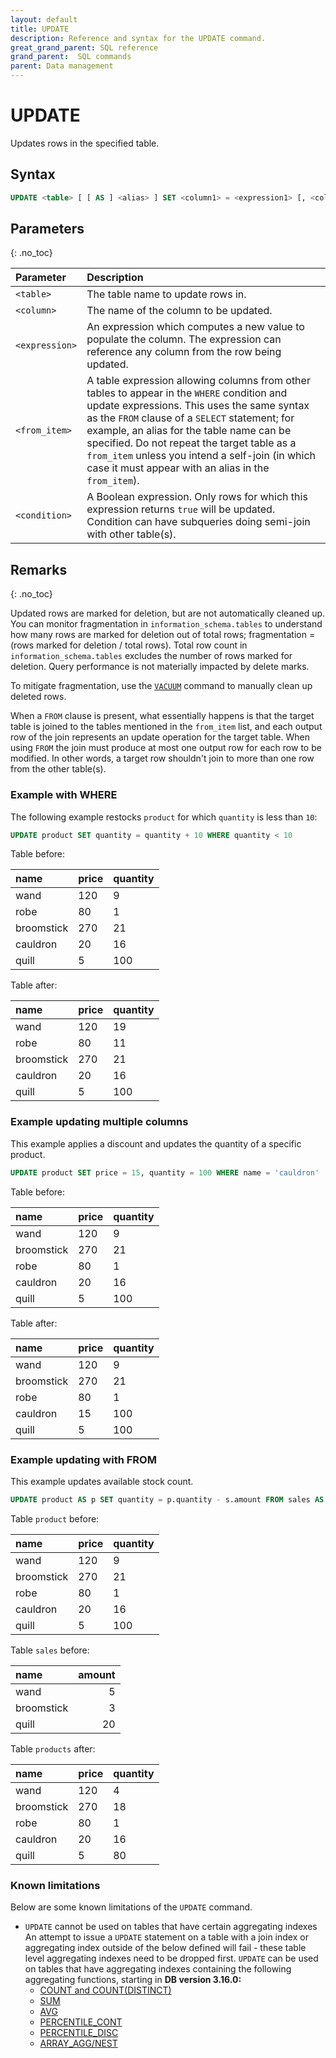 ```yaml
---
layout: default
title: UPDATE
description: Reference and syntax for the UPDATE command.
great_grand_parent: SQL reference
grand_parent:  SQL commands
parent: Data management
---
```


# UPDATE

Updates rows in the specified table.

## Syntax

```sql
UPDATE <table> [ [ AS ] <alias> ] SET <column1> = <expression1> [, <column2> = <expression2> ...] [ FROM from_item [, ...] ] WHERE <condition>
```

## Parameters 
{: .no_toc} 

| Parameter | Description|
| :---------| :----------|
| `<table>`| The table name to update rows in. |
| `<column>`       | The name of the column to be updated. |
| `<expression>`      | An expression which computes a new value to populate the column. The expression can reference any column from the row being updated.
| `<from_item>` | A table expression allowing columns from other tables to appear in the `WHERE` condition and update expressions. This uses the same syntax as the `FROM` clause of a `SELECT` statement; for example, an alias for the table name can be specified. Do not repeat the target table as a `from_item` unless you intend a self-join (in which case it must appear with an alias in the `from_item`). |
| `<condition>` | A Boolean expression. Only rows for which this expression returns `true` will be updated. Condition can have subqueries doing semi-join with other table(s). |

## Remarks
{: .no_toc}

Updated rows are marked for deletion, but are not automatically cleaned up. You can monitor fragmentation in `information_schema.tables` to understand how many rows are marked for deletion out of total rows; fragmentation = (rows marked for deletion / total rows). Total row count in `information_schema.tables` excludes the number of rows marked for deletion. Query performance is not materially impacted by delete marks.
  
To mitigate fragmentation, use the [`VACUUM`](vacuum.md) command to manually clean up deleted rows.

When a `FROM` clause is present, what essentially happens is that the target table is joined to the tables mentioned in the `from_item` list, and each output row of the join represents an update operation for the target table. When using `FROM` the join must produce at most one output row for each row to be modified. In other words, a target row shouldn't join to more than one row from the other table(s).

### Example with WHERE

The following example restocks `product` for which `quantity` is less than `10`: 

```sql
UPDATE product SET quantity = quantity + 10 WHERE quantity < 10
```

Table before:

| name | price | quantity |
|:-|:-|:-|
| wand | 120 | 9 |
| robe | 80 | 1 |
| broomstick | 270 | 21 |
| cauldron | 20 | 16 |
| quill | 5 | 100 |

Table after:

| name | price | quantity |
|:-|:-|:-|
| wand | 120 | 19 |
| robe | 80 | 11 |
| broomstick | 270 | 21 |
| cauldron | 20 | 16 |
| quill | 5 | 100 |

### Example updating multiple columns

This example applies a discount and updates the quantity of a specific product.

```sql
UPDATE product SET price = 15, quantity = 100 WHERE name = 'cauldron'
```

Table before:

| name | price | quantity |
|:-|:-|:-|
| wand | 120 | 9 |
| broomstick | 270 | 21 |
| robe | 80 | 1 |
| cauldron | 20 | 16 |
| quill | 5 | 100 |

Table after:

| name | price | quantity |
|:-|:-|:-|
| wand | 120 | 9 |
| broomstick | 270 | 21 |
| robe | 80 | 1 |
| cauldron | 15 | 100 |
| quill | 5 | 100 |

### Example updating with FROM

This example updates available stock count.

```sql
UPDATE product AS p SET quantity = p.quantity - s.amount FROM sales AS s WHERE p.name = s.name
```

Table `product` before:

| name | price | quantity |
|:-|:-|:-|
| wand | 120 | 9 |
| broomstick | 270 | 21 |
| robe | 80 | 1 |
| cauldron | 20 | 16 |
| quill | 5 | 100 |

Table `sales` before:

| name | amount |
|:-|-:|
| wand | 5 |
| broomstick | 3 |
| quill | 20 |

Table `products` after:

| name | price | quantity |
|:-|:-|:-|
| wand | 120 | 4 |
| broomstick | 270 | 18 |
| robe | 80 | 1 |
| cauldron | 20 | 16 |
| quill | 5 | 80 |

### Known limitations

Below are some known limitations of the `UPDATE` command. 

* `UPDATE` cannot be used on tables that have certain aggregating indexes An attempt to issue a `UPDATE` statement on a table with a join index or aggregating index outside of the below defined will fail - these table level aggregating indexes need to be dropped first. `UPDATE` can be used on tables that have aggregating indexes containing the following aggregating functions, starting in **DB version 3.16.0:**
  * [COUNT and COUNT(DISTINCT)](../functions-reference/count.md)
  * [SUM](../functions-reference/sum.md)
  * [AVG](../functions-reference/avg.md)
  * [PERCENTILE_CONT](../functions-reference/percentile-cont.md)
  * [PERCENTILE_DISC](../functions-reference/percentile-disc.md)
  * [ARRAY_AGG/NEST](../functions-reference/array-agg.md)
